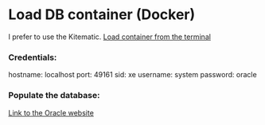 # Load DB container (Docker)

I prefer to use the Kitematic.
[Load container from the terminal](https://github.com/wnameless/docker-oracle-xe-11g)

### Credentials:

hostname: localhost
port: 49161
sid: xe
username: system
password: oracle

### Populate the database:

[Link to the Oracle website](https://download.oracle.com/oll/tutorials/DBXETutorial/html/module2/les02_load_data_sql.htm)




